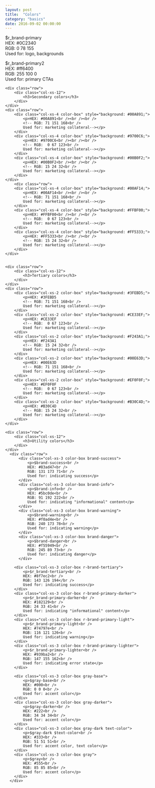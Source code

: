 ```yaml
---
layout: post
title:  "Colors"
category: "basics"
date: 2016-09-02 00:00:00
---
```


<div class="lsg-colors">
    <div class="row">
        <div class="col-xs-12 color-box r-brand-primary">
            <p>$r_brand-primary<br />
            HEX: #0C2340<br />
            RGB: 0 78 155<br />
            Used for: logo, backgrounds</p>
        </div>
        <div class="col-xs-12 color-box r-brand-primary2">
            <p>$r_brand-primary2<br />
            HEX: #ff6400<br />
            RGB: 255 100 0<br />
            Used for: primary CTAs</p>
        </div>
    </div>
    

    <div class="row">
        <div class="col-xs-12">
            <h3>Secondary colors</h3>
        </div>
    </div>
    <div class="row">
        <div class="col-xs-4 color-box" style="background: #00A891;">
            <p>HEX: #00A891<br /><br /><br />
            <!-- RGB: 71 151 168<br /> 
            Used for: marketing collateral--></p>
        </div>
        <div class="col-xs-4 color-box" style="background: #9700C6;">
            <p>HEX: #9700C6<br /><br /><br />
            <!-- RGB:  0 67 123<br /> 
            Used for: marketing collateral--></p>
        </div>
        <div class="col-xs-4 color-box" style="background: #00B0F2;">
            <p>HEX: #00B0F2<br /><br /><br />
            <!-- RGB: 15 24 32<br /> 
            Used for: marketing collateral--></p>
        </div>
    </div>
        <div class="row">
        <div class="col-xs-4 color-box" style="background: #00AF14;">
            <p>HEX: #00AF14<br /><br /><br />
            <!-- RGB: 71 151 168<br /> 
            Used for: marketing collateral--></p>
        </div>
        <div class="col-xs-4 color-box" style="background: #FFBF00;">
            <p>HEX: #FFBF00<br /><br /><br />
            <!-- RGB:  0 67 123<br /> 
            Used for: marketing collateral--></p>
        </div>
        <div class="col-xs-4 color-box" style="background: #FF5333;">
            <p>HEX: #FF5333<br /><br /><br />
            <!-- RGB: 15 24 32<br /> 
            Used for: marketing collateral--></p>
        </div>
    </div>


    <div class="row">
        <div class="col-xs-12">
            <h3>Tertiary colors</h3>
        </div>
    </div>
    <div class="row">
        <div class="col-xs-2 color-box" style="background: #3FEBD5;">
            <p>HEX: #3FEBD5
            <!-- RGB: 71 151 168<br /> 
            Used for: marketing collateral--></p>
        </div>
        <div class="col-xs-2 color-box" style="background: #CE33EF;">
            <p>HEX: #CE33EF
            <!-- RGB:  0 67 123<br /> 
            Used for: marketing collateral--></p>
        </div>
        <div class="col-xs-2 color-box" style="background: #F243A1;">
            <p>HEX: #F243A1
            <!-- RGB: 15 24 32<br /> 
            Used for: marketing collateral--></p>
        </div>
        <div class="col-xs-2 color-box" style="background: #00E63D;">
            <p>HEX: #00E63D
            <!-- RGB: 71 151 168<br /> 
            Used for: marketing collateral--></p>
        </div>
        <div class="col-xs-2 color-box" style="background: #EF0F0F;">
            <p>HEX: #EF0F0F
            <!-- RGB:  0 67 123<br /> 
            Used for: marketing collateral--></p>
        </div>
        <div class="col-xs-2 color-box" style="background: #B30C4D;">
            <p>HEX: #B30C4D
            <!-- RGB: 15 24 32<br /> 
            Used for: marketing collateral--></p>
        </div>
    </div>

    <div class="row">
        <div class="col-xs-12">
            <h3>Utility colors</h3>
        </div>
    </div>  
      <div class="row">
          <div class="col-xs-3 color-box brand-success">
              <p>$brand-success<br />
              HEX: #83ad47<br />
              RGB: 131 173 71<br />
              Used for: indicating success</p>
          </div>
          <div class="col-xs-3 color-box brand-info">
              <p>$brand-info<br />
              HEX: #5bc0de<br />
              RGB: 91 192 222<br /> 
              Used for: indicating "informational" content</p>
          </div>
          <div class="col-xs-3 color-box brand-warning">
              <p>$brand-warning<br />
              HEX: #f0ad4e<br />
              RGB: 240 173 78<br />
              Used for: indicating warning</p>
          </div>
          <div class="col-xs-3 color-box brand-danger">
              <p>$brand-danger<br />
              HEX: #f55949<br />
              RGB: 245 89 73<br />
              Used for: indicating danger</p>
          </div>
          
        <div class="col-xs-3 color-box r-brand-tertiary">
            <p>$r_brand-tertiary<br />
            HEX: #8f7ec2<br />
            RGB: 143 126 194</br />
            Used for: indicating success</p>
        </div>
        <div class="col-xs-3 color-box r-brand-primary-darker">
            <p>$r_brand-primary-darker<br />
            HEX: #182129<br />
            RGB: 24 33 41<br />
            Used for: indicating "informational" content</p>
        </div>
        <div class="col-xs-3 color-box r-brand-primary-light">
            <p>$r_brand-primary-light<br />
            HEX: #74797e<br />
            RGB: 116 121 126<br />
            Used for: indicating warning</p>
        </div>
        <div class="col-xs-3 color-box r-brand-primary-lighter">
            <p>$r_brand-primary-lighter<br />
            HEX: #939ba2<br />
            RGB: 147 155 162<br />
            Used for: indicating error state</p>
        </div>
        
        <div class="col-xs-3 color-box gray-base">
            <p>$gray-base<br />
            HEX: #000<br />
            RGB: 0 0 0<br />
            Used for: accent color</p>
        </div>
        <div class="col-xs-3 color-box gray-darker">
            <p>$gray-darker<br />
            HEX: #222<br />
            RGB: 34 34 34<br />
            Used for: accent color</p>
        </div>
        <div class="col-xs-3 color-box gray-dark text-color">
            <p>$gray-dark $text-color<br />
            HEX: #333<br />
            RGB: 51 51 51<br />
            Used for: accent color, text color</p>
        </div>
        <div class="col-xs-3 color-box gray">
            <p>$gray<br />
            HEX: #555<br />
            RGB: 85 85 85<br />
            Used for: accent color</p>
        </div>
      </div>
</div>
